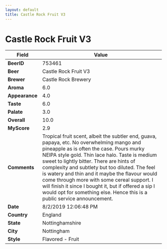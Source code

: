 ```yaml
---
layout: default
title: Castle Rock Fruit V3
---
```


# Castle Rock Fruit V3

| Field         | Value     |
|---------------|-----------|
| **BeerID** | 753461 |
| **Beer** | Castle Rock Fruit V3 |
| **Brewer** | Castle Rock Brewery |
| **Aroma** | 6.0 |
| **Appearance** | 4.0 |
| **Taste** | 6.0 |
| **Palate** | 3.0 |
| **Overall** | 10.0 |
| **MyScore** | 2.9 |
| **Comments** | Tropical fruit scent, albeit the subtler end, guava, papaya, etc. No overwhelming mango and pineapple as is often the case.  Pours murky NEIPA style gold. Thin lace halo. Taste is medium sweet to lightly bitter. There are hints of complexity and subtlety but too diluted. The feel is watery and thin and it maybe the flavour would come through more with some cereal support. I will finish it since I bought it, but if offered a sip I would opt for something else. Hence this is a public service announcement.  |
| **Date** | 8/2/2019 12:06:48 PM |
| **Country** | England |
| **State** | Nottinghamshire |
| **City** | Nottingham |
| **Style** | Flavored - Fruit |
